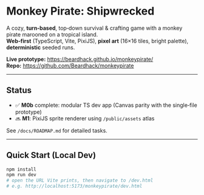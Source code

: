 # Monkey Pirate: Shipwrecked

A cozy, **turn‑based**, top‑down survival & crafting game with a monkey pirate marooned on a tropical island.  
**Web‑first** (TypeScript, Vite, PixiJS), **pixel art** (16×16 tiles, bright palette), **deterministic** seeded runs.

**Live prototype:** https://beardhack.github.io/monkeypirate/  
**Repo:** https://github.com/Beardhack/monkeypirate

---

## Status

- ✅ **M0b** complete: modular TS dev app (Canvas parity with the single‑file prototype)
- 🔜 **M1**: PixiJS sprite renderer using `/public/assets` atlas

See `/docs/ROADMAP.md` for detailed tasks.

---

## Quick Start (Local Dev)

```bash
npm install
npm run dev
# open the URL Vite prints, then navigate to /dev.html
# e.g. http://localhost:5173/monkeypirate/dev.html
